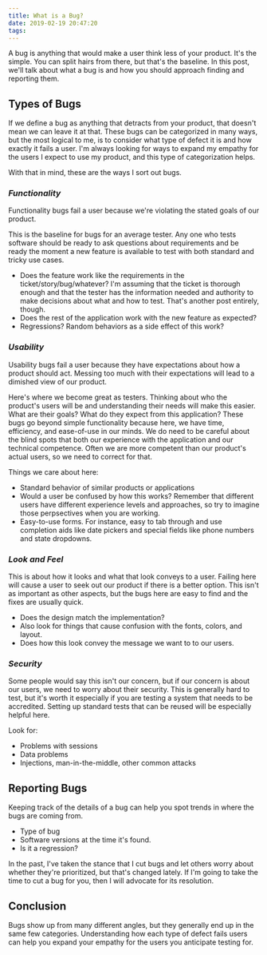 ```yaml
---
title: What is a Bug?
date: 2019-02-19 20:47:20
tags:
---
```

A bug is anything that would make a user think less of your product. It's the simple. You can split hairs from there, but that's the baseline. In this post, we'll talk about what a bug is and how you should approach finding and reporting them. 

## Types of Bugs
If we define a bug as anything that detracts from your product, that doesn't mean we can leave it at that. These bugs can be categorized in many ways, but the most logical to me, is to consider what type of defect it is and how exactly it fails a user. I'm always looking for ways to expand my empathy for the users I expect to use my product, and this type of categorization helps.

With that in mind, these are the ways I sort out bugs.

### *Functionality*
Functionality bugs fail a user because we're violating the stated goals of our product.

This is the baseline for bugs for an average tester. Any one who tests software should be ready to ask questions about requirements and be ready the moment a new feature is available to test with both standard and tricky use cases.

* Does the feature work like the requirements in the ticket/story/bug/whatever? I'm assuming that the ticket is thorough enough and that the tester has the information needed and authority to make decisions about what and how to test. That's another post entirely, though.
* Does the rest of the application work with the new feature as expected?
* Regressions? Random behaviors as a side effect of this work?

### *Usability*
Usability bugs fail a user because they have expectations about how a product should act. Messing too much with their expectations will lead to a dimished view of our product.

Here's where we become great as testers. Thinking about who the product's users will be and understanding their needs will make this easier. What are their goals? What do they expect from this application? These bugs go beyond simple functionality because here, we have time, efficiency, and ease-of-use in our minds. We do need to be careful about the blind spots that both our experience with the application and our technical competence. Often we are more competent than our product's actual users, so we need to correct for that.

Things we care about here:
* Standard behavior of similar products or applications
* Would a user be confused by how this works? Remember that different users have different experience levels and approaches, so try to imagine those perpsectives when you are working.
* Easy-to-use forms. For instance, easy to tab through and use completion aids like date pickers and special fields like phone numbers and state dropdowns.

### *Look and Feel*
This is about how it looks and what that look conveys to a user. Failing here will cause a user to seek out our product if there is a better option. This isn't as important as other aspects, but the bugs here are easy to find and the fixes are usually quick.

* Does the design match the implementation?
* Also look for things that cause confusion with the fonts, colors, and layout.
* Does how this look convey the message we want to to our users.

### *Security*
Some people would say this isn't our concern, but if our concern is about our users, we need to worry about their security. This is generally hard to test, but it's worth it especially if you are testing a system that needs to be accredited. Setting up standard tests that can be reused will be especially helpful here.

Look for:
* Problems with sessions
* Data problems
* Injections, man-in-the-middle, other common attacks

## Reporting Bugs
Keeping track of the details of a bug can help you spot trends in where the bugs are coming from.

* Type of bug
* Software versions at the time it's found.
* Is it a regression? 

In the past, I've taken the stance that I cut bugs and let others worry about whether they're prioritized, but that's changed lately. If I'm going to take the time to cut a bug for you, then I will advocate for its resolution.

## Conclusion
Bugs show up from many different angles, but they generally end up in the same few categories. Understanding how each type of defect fails users can help you expand your empathy for the users you anticipate testing for.
